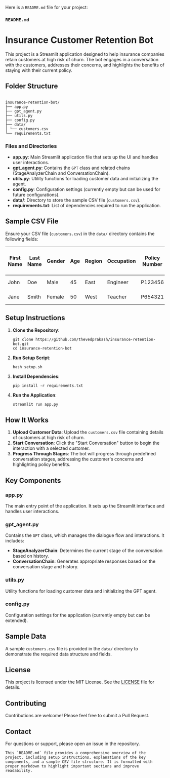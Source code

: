 Here is a `README.md` file for your project:

### `README.md`

# Insurance Customer Retention Bot

This project is a Streamlit application designed to help insurance companies retain customers at high risk of churn. The bot engages in a conversation with the customers, addresses their concerns, and highlights the benefits of staying with their current policy.

## Folder Structure

```

insurance-retention-bot/
├── app.py
├── gpt_agent.py
├── utils.py
├── config.py
├── data/
│ └── customers.csv
└── requirements.txt

```

### Files and Directories

- **app.py**: Main Streamlit application file that sets up the UI and handles user interactions.
- **gpt_agent.py**: Contains the `GPT` class and related chains (StageAnalyzerChain and ConversationChain).
- **utils.py**: Utility functions for loading customer data and initializing the agent.
- **config.py**: Configuration settings (currently empty but can be used for future configurations).
- **data/**: Directory to store the sample CSV file (`customers.csv`).
- **requirements.txt**: List of dependencies required to run the application.

## Sample CSV File

Ensure your CSV file (`customers.csv`) in the `data/` directory contains the following fields:

| First Name | Last Name | Gender | Age | Region | Occupation | Policy Number | Policy Start Date | Policy Expiry Date | Premium Type | Product Type | Satisfaction Score | Number of Late Payments | Preferred Communication Channel | Number of Customer Service Interactions | Number of Claims Filed | Total Claim Amount | Claim Frequency | Credit Score | Debt-to-Income Ratio |
| ---------- | --------- | ------ | --- | ------ | ---------- | ------------- | ----------------- | ------------------ | ------------ | ------------ | ------------------ | ----------------------- | ------------------------------- | --------------------------------------- | ---------------------- | ------------------ | --------------- | ------------ | -------------------- |
| John       | Doe       | Male   | 45  | East   | Engineer   | P123456       | 2019-01-01        | 2024-01-01         | Monthly      | Life         | 80                 | 1                       | Email                           | 2                                       | 0                      | 0                  | 750             | 0.35         |
| Jane       | Smith     | Female | 50  | West   | Teacher    | P654321       | 2018-06-01        | 2023-06-01         | Quarterly    | Health       | 70                 | 3                       | Phone                           | 4                                       | 2                      | 5000               | 0.4             | 720          | 0.30                 |

## Setup Instructions

1. **Clone the Repository**:

   ```
   git clone https://github.com/thevedprakash/insurance-retention-bot.git
   cd insurance-retention-bot
   ```

2. **Run Setup Script**:

   ```
   bash setup.sh
   ```

3. **Install Dependencies**:

   ```
   pip install -r requirements.txt
   ```

4. **Run the Application**:
   ```sh
   streamlit run app.py
   ```

## How It Works

1. **Upload Customer Data**: Upload the `customers.csv` file containing details of customers at high risk of churn.
2. **Start Conversation**: Click the "Start Conversation" button to begin the interaction with a selected customer.
3. **Progress Through Stages**: The bot will progress through predefined conversation stages, addressing the customer's concerns and highlighting policy benefits.

## Key Components

### app.py

The main entry point of the application. It sets up the Streamlit interface and handles user interactions.

### gpt_agent.py

Contains the `GPT` class, which manages the dialogue flow and interactions. It includes:

- **StageAnalyzerChain**: Determines the current stage of the conversation based on history.
- **ConversationChain**: Generates appropriate responses based on the conversation stage and history.

### utils.py

Utility functions for loading customer data and initializing the GPT agent.

### config.py

Configuration settings for the application (currently empty but can be extended).

## Sample Data

A sample `customers.csv` file is provided in the `data/` directory to demonstrate the required data structure and fields.

## License

This project is licensed under the MIT License. See the [LICENSE](LICENSE) file for details.

## Contributing

Contributions are welcome! Please feel free to submit a Pull Request.

## Contact

For questions or support, please open an issue in the repository.

```
This `README.md` file provides a comprehensive overview of the project, including setup instructions, explanations of the key components, and a sample CSV file structure. It is formatted with proper markdown to highlight important sections and improve readability.
```
